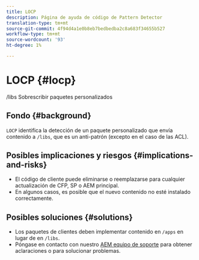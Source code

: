 ```yaml
---
title: LOCP
description: Página de ayuda de código de Pattern Detector
translation-type: tm+mt
source-git-commit: 4f94d4a1e0b8eb7bedbedba2c8a683f34655b527
workflow-type: tm+mt
source-wordcount: '93'
ht-degree: 1%

---
```



# LOCP {#locp}

/libs Sobrescribir paquetes personalizados

## Fondo {#background}

`LOCP` identifica la detección de un paquete personalizado que envía contenido a  `/libs`, que es un anti-patrón (excepto en el caso de las ACL).

## Posibles implicaciones y riesgos {#implications-and-risks}

* El código de cliente puede eliminarse o reemplazarse para cualquier actualización de CFP, SP o AEM principal.
* En algunos casos, es posible que el nuevo contenido no esté instalado correctamente.

## Posibles soluciones {#solutions}

* Los paquetes de clientes deben implementar contenido en `/apps` en lugar de en `/libs`.
* Póngase en contacto con nuestro [AEM equipo de soporte](https://helpx.adobe.com/enterprise/using/support-for-experience-cloud.html) para obtener aclaraciones o para solucionar problemas.
